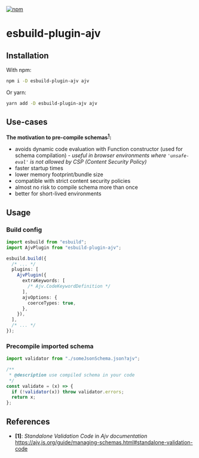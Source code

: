 [![npm](https://img.shields.io/npm/v/esbuild-plugin-ajv.svg)](https://www.npmjs.com/package/esbuild-plugin-ajv)

# esbuild-plugin-ajv

## Installation

With npm:

```sh
npm i -D esbuild-plugin-ajv ajv
```

Or yarn:

```sh
yarn add -D esbuild-plugin-ajv ajv
```

## Use-cases

**The motivation to pre-compile schemas<sup>[1](#ref-1)</sup>:**

- avoids dynamic code evaluation with Function constructor (used for schema
  compilation) - _useful in browser environments where `'unsafe-eval'` is not
  allowed by CSP (Content Security Policy)_
- faster startup times
- lower memory footprint/bundle size
- compatible with strict content security policies
- almost no risk to compile schema more than once
- better for short-lived environments

## Usage

### Build config

```ts
import esbuild from "esbuild";
import AjvPlugin from "esbuild-plugin-ajv";

esbuild.build({
  /* ... */
  plugins: [
    AjvPlugin({
      extraKeywords: [
        /* Ajv.CodeKeywordDefinition */
      ],
      ajvOptions: {
        coerceTypes: true,
      },
    }),
  ],
  /* ... */
});
```

### Precompile imported schema

```js
import validator from "./someJsonSchema.json?ajv";

/**
 * @description use compiled schema in your code
 */
const validate = (x) => {
  if (!validator(x)) throw validator.errors;
  return x;
};
```

## References

- <b name="ref-1">[1]</b>: _Standalone Validation Code_ in _Ajv documentation_
  https://ajv.js.org/guide/managing-schemas.html#standalone-validation-code
